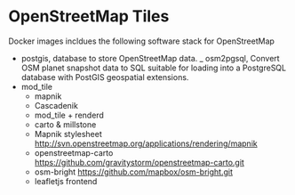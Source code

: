 # OpenStreetMap Tiles

Docker images incldues the following software stack for OpenStreetMap

- postgis, database to store OpenStreetMap data.
_ osm2pgsql, Convert OSM planet snapshot data to SQL suitable for loading
 into a PostgreSQL database with PostGIS geospatial extensions.
- mod_tile
    - mapnik
    - Cascadenik
    - mod_tile + renderd
    - carto & millstone
    - Mapnik stylesheet http://svn.openstreetmap.org/applications/rendering/mapnik
    - openstreetmap-carto https://github.com/gravitystorm/openstreetmap-carto.git
    - osm-bright https://github.com/mapbox/osm-bright.git
    - leafletjs frontend
